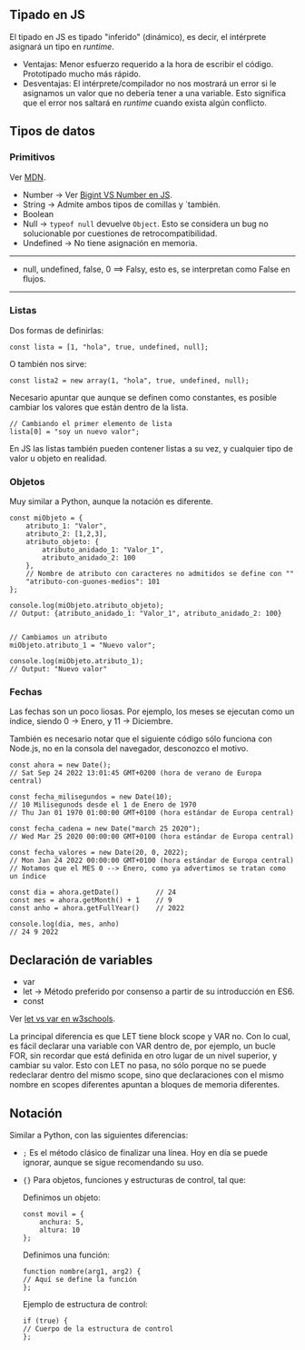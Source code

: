 ## Tipado en JS

El tipado en JS es tipado "inferido" (dinámico), es decir, el intérprete asignará un tipo en *runtime*. 

- Ventajas: Menor esfuerzo requerido a la hora de escribir el código. Prototipado mucho más rápido.
- Desventajas: El intérprete/compilador no nos mostrará un error si le asignamos un valor que no debería tener a una variable. Esto significa que el error nos saltará en *runtime* cuando exista algún conflicto.


## Tipos de datos

### Primitivos

Ver [MDN](https://developer.mozilla.org/en-US/docs/Glossary/Primitive).

- Number -> Ver [Bigint VS Number en JS](https://stackoverflow.com/questions/61583163/javascript-data-type-bigint-vs-number).
- String -> Admite ambos tipos de comillas y `también.
- Boolean
- Null -> `typeof null` devuelve `Object`. Esto se considera un bug no solucionable por cuestiones de retrocompatibilidad. 
- Undefined -> No tiene asignación en memoria.

---
-  null, undefined, false, 0 ==> Falsy, esto es, se interpretan como False en flujos.

---
### Listas

Dos formas de definirlas:

````
const lista = [1, "hola", true, undefined, null];
````
O también nos sirve:
````
const lista2 = new array(1, "hola", true, undefined, null);
````

Necesario apuntar que aunque se definen como constantes, es posible cambiar los valores que están dentro de la lista.

````
// Cambiando el primer elemento de lista
lista[0] = "soy un nuevo valor";
````

En JS las listas también pueden contener listas a su vez, y cualquier tipo de valor u objeto en realidad.

### Objetos

Muy similar a Python, aunque la notación es diferente.

````
const miObjeto = {
	atributo_1: "Valor",
	atributo_2: [1,2,3],
	atributo_objeto: {
		atributo_anidado_1: "Valor_1",
		atributo_anidado_2: 100
	},
	// Nombre de atributo con caracteres no admitidos se define con ""
	"atributo-con-guones-medios": 101
};

console.log(miObjeto.atributo_objeto);
// Output: {atributo_anidado_1: "Valor_1", atributo_anidado_2: 100}


// Cambiamos un atributo
miObjeto.atributo_1 = "Nuevo valor";

console.log(miObjeto.atributo_1);
// Output: "Nuevo valor"
````

### Fechas
Las fechas son un poco liosas. Por ejemplo, los meses se ejecutan como un índice, siendo 0 -> Enero, y 11 -> Diciembre.

También es necesario notar que el siguiente código sólo funciona con Node.js, no en la consola del navegador, desconozco el motivo.

````
const ahora = new Date();
// Sat Sep 24 2022 13:01:45 GMT+0200 (hora de verano de Europa central)

const fecha_milisegundos = new Date(10);
// 10 Milisegunods desde el 1 de Enero de 1970
// Thu Jan 01 1970 01:00:00 GMT+0100 (hora estándar de Europa central)

const fecha_cadena = new Date("march 25 2020");
// Wed Mar 25 2020 00:00:00 GMT+0100 (hora estándar de Europa central)

const fecha_valores = new Date(20, 0, 2022);
// Mon Jan 24 2022 00:00:00 GMT+0100 (hora estándar de Europa central)
// Notamos que el MES 0 --> Enero, como ya advertimos se tratan como un índice

const dia = ahora.getDate() 		// 24
const mes = ahora.getMonth() + 1	// 9
const anho = ahora.getFullYear()	// 2022

console.log(dia, mes, anho)
// 24 9 2022
````


## Declaración de variables

- var
- let -> Método preferido por consenso a partir de su introducción en ES6.
- const

Ver [let vs var en w3schools](https://www.w3schools.com/JS/js_let.asp).

La principal diferencia es que LET tiene block scope y VAR no. Con lo cual, es fácil declarar una variable con VAR dentro de, por ejemplo, un bucle FOR, sin recordar que está definida en otro lugar de un nivel superior, y cambiar su valor. Esto con LET no pasa, no sólo porque no se puede redeclarar dentro del mismo scope, sino que declaraciones con el mismo nombre en scopes diferentes apuntan a bloques de memoria diferentes.

## Notación

Similar a Python, con las siguientes diferencias:

- `;` Es el método clásico de finalizar una línea. Hoy en día se puede ignorar, aunque se sigue recomendando su uso.
- `{}` Para objetos, funciones y estructuras de control, tal que:

    Definimos un objeto:
    ````
    const movil = {
        anchura: 5,
        altura: 10
    };
    ````
	Definimos una función:
	````
	function nombre(arg1, arg2) {
	// Aquí se define la función
	};
	````
	Ejemplo de estructura de control:
	````
	if (true) {
	// Cuerpo de la estructura de control
	};
	````